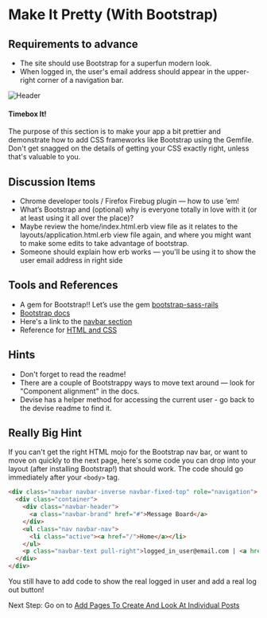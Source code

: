 # Make It Pretty (With Bootstrap)

## Requirements to advance
- The site should use Bootstrap for a superfun modern look.
- When logged in, the user's email address should appear in the upper-right corner of a navigation bar.

<img src="/images/advanced/header.png" alt="Header"></img>

<div class="alert alert-info">
<h4>Timebox It!</h4>
<p>The purpose of this section is to make your app a bit prettier and demonstrate how to add CSS frameworks like Bootstrap using the Gemfile. Don't get snagged on the details of getting your CSS exactly right, unless that's valuable to you.</p>
</div>

## Discussion Items

- Chrome developer tools / Firefox Firebug plugin — how to use ’em!
- What’s Bootstrap and (optional) why is everyone totally in love with it (or at least using it all over the place)?
- Maybe review the home/index.html.erb view file as it relates to the layouts/application.html.erb view file again, and where you might want to make some edits to take advantage of bootstrap.
- Someone should explain how erb works — you'll be using it to show the user email address in right side

## Tools and References

- A gem for Bootstrap!! Let’s use the gem [bootstrap-sass-rails](https://github.com/yabawock/bootstrap-sass-rails)
- [Bootstrap docs](http://getbootstrap.com/getting-started/)
- Here's a link to the [navbar section](http://getbootstrap.com/components/#navbar)
- Reference for [HTML and CSS](http://www.htmldog.com/)

## Hints

- Don't forget to read the readme!
- There are a couple of Bootstrappy ways to move text around — look for "Component alignment" in the docs.
- Devise has a helper method for accessing the current user - go back to the devise readme to find it.

## Really Big Hint

If you can't get the right HTML mojo for the Bootstrap nav bar, or want to move on quickly to the next page, here's some code you can drop into your layout (after installing Bootstrap!) that should work. The code should go immediately after your `<body>` tag.

```html
<div class="navbar navbar-inverse navbar-fixed-top" role="navigation">
  <div class="container">
    <div class="navbar-header">
      <a class="navbar-brand" href="#">Message Board</a>
    </div>
    <ul class="nav navbar-nav">
      <li class="active"><a href="/">Home</a></li>
    </ul>
    <p class="navbar-text pull-right">logged_in_user@email.com | <a href="log_out_link_here">Log Out</a></p>
  </div>
</div>
```

You still have to add code to show the real logged in user and add a real log out button!

Next Step:
Go on to [Add Pages To Create And Look At Individual Posts](add_pages_to_create_and_look_at_individual_posts)

